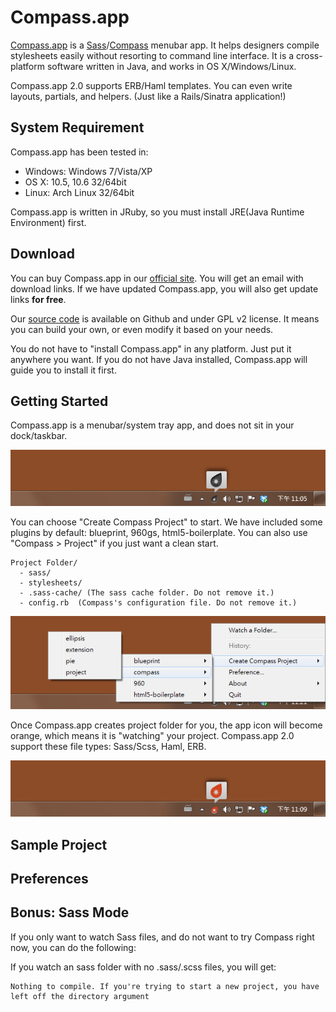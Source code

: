 # Compass.app

[Compass.app][compassapp] is a [Sass][sass]/[Compass][compass] menubar app. It helps designers compile stylesheets easily without resorting to command line interface. It is a cross-platform software written in Java, and works in OS X/Windows/Linux.

Compass.app 2.0 supports ERB/Haml templates. You can even write layouts, partials, and helpers. (Just like a Rails/Sinatra application!)

## System Requirement

Compass.app has been tested in:

* Windows: Windows 7/Vista/XP
* OS X: 10.5, 10.6 32/64bit
* Linux: Arch Linux 32/64bit

Compass.app is written in JRuby, so you must install JRE(Java Runtime Environment) first.

## Download

You can buy Compass.app in our [official site][compassapp]. You will get an email with download links. If we have updated Compass.app, you will also get update links **for free**.

Our [source code][compassapp-github] is available on Github and under GPL v2 license. It means you can build your own, or even modify it based on your needs.

You do not have to "install Compass.app" in any platform. Just put it anywhere you want. If you do not have Java installed, Compass.app will guide you to install it first.

## Getting Started

Compass.app is a menubar/system tray app, and does not sit in your dock/taskbar.

![Windows - System Tray](windows-system-tray.png)

You can choose "Create Compass Project" to start. We have included some plugins by default: blueprint, 960gs, html5-boilerplate. You can also use "Compass > Project" if you just want a clean start.

    Project Folder/
      - sass/
      - stylesheets/
      - .sass-cache/ (The sass cache folder. Do not remove it.)
      - config.rb  (Compass's configuration file. Do not remove it.)

![Windows - Create New Project](windows-create-project.png)

Once Compass.app creates project folder for you, the app icon will become orange, which means it is "watching" your project. Compass.app 2.0 support these file types: Sass/Scss, Haml, ERB.

![Windows - Compass Watch](windows-compass-watch.png)

## Sample Project

## Preferences



## Bonus: Sass Mode

If you only want to watch Sass files, and do not want to try Compass right now, you can do the following:

If you watch an sass folder with no .sass/.scss files, you will get:

    Nothing to compile. If you're trying to start a new project, you have left off the directory argument

[compassapp]: http://compass.handlino.com/
[compassapp-github]: http://github.com/handlino/compassapp
[sass]: http://sass-lang.com/
[compass]: http://compass-style.org/

